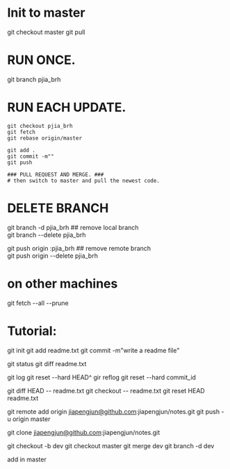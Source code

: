 # Init to master
git checkout master
git pull

# RUN ONCE.
git branch pjia_brh

# RUN EACH UPDATE.
    git checkout pjia_brh
    git fetch
    git rebase origin/master 

    git add .
    git commit -m"" 
    git push

    ### PULL REQUEST AND MERGE. ###
    # then switch to master and pull the newest code.


# DELETE BRANCH
git branch -d pjia_brh          ## remove local branch  
git branch --delete pjia_brh

git push origin :pjia_brh       ## remove remote branch  
git push origin --delete pjia_brh
# on other machines
git fetch --all --prune


# Tutorial:
git init
git add readme.txt
git commit -m"write a readme file"

git status
git diff readme.txt

git log
git reset --hard HEAD^
gir reflog
git reset --hard commit_id

git diff HEAD -- readme.txt
git checkout -- readme.txt
git reset HEAD readme.txt

git remote add origin jiapengjun@github.com:jiapengjun/notes.git
git push -u origin master

git clone jiapengjun@github.com:jiapengjun/notes.git

git checkout -b dev
git checkout master
git merge dev
git branch -d dev

add in master
